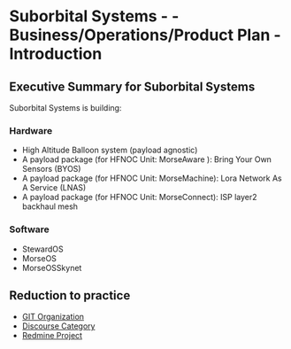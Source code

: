 # Suborbital Systems - - Business/Operations/Product Plan - Introduction

## Executive Summary for Suborbital Systems

Suborbital Systems is building:

### Hardware

- High Altitude Balloon system (payload agnostic)
- A payload package (for HFNOC Unit: MorseAware ): Bring Your Own Sensors (BYOS)
- A payload package (for HFNOC Unit: MorseMachine): Lora Network As A Service (LNAS)
- A payload package (for HFNOC Unit: MorseConnect): ISP layer2 backhaul mesh

### Software

- StewardOS
- MorseOS
- MorseOSSkynet

## Reduction to practice

- [GIT Organization](https://git.knownelement.com/Suborbital-Systems)
- [Discourse Category](https://community.turnsys.com/c/suborbitalsystems/36)
- [Redmine Project](https://projects.knownelement.com/projects/suborbitalsystems)
